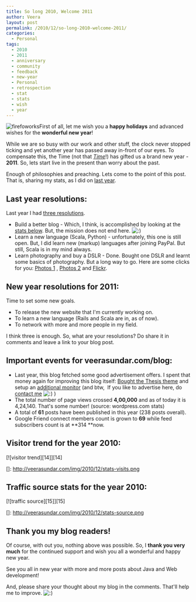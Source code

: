 ```yaml
---
title: So long 2010, Welcome 2011
author: Veera
layout: post
permalink: /2010/12/so-long-2010-welcome-2011/
categories:
  - Personal
tags:
  - 2010
  - 2011
  - anniversary
  - community
  - feedback
  - new-year
  - Personal
  - retrospection
  - stat
  - stats
  - wish
  - year
---
```


![firefoworks][1]First of all, let me wish you a **happy holidays** and advanced wishes for the **wonderful new year**!

 [1]: http://veerasundar.com/img/2010/12/fireworks.jpg "fireworks"

While we are so busy with our work and other stuff, the clock never stopped ticking and yet another year has passed away in-front of our eyes. To compensate this, the Time (not that *[Time][2]*!) has gifted us a brand new year - **2011**. So, lets start live in the present than worry about the past.

 [2]: http://www.time.com/time/ "Time magazine"

Enough of philosophies and preaching. Lets come to the point of this post. That is, sharing my stats, as I did on [last year][3].

 [3]: http://veerasundar.com/blog/2009/12/so-long-2009-welcome-2010/ "so long 2009, welcome 2010"

## Last year resolutions:

Last year I had [three resolutions][4].

 [4]: http://veerasundar.com/blog/2010/01/happy-birthday-2010/ "Happy Birthday, 2010!"

*   Build a better blog - Which, I think, is accomplished by looking at the [stats below][5]. But, the mission does not end here. ![:)][6] 
*   Learn a new language (Scala, Python) - unfortunately, this one is still open. But, I did learn new (markup) languages after joining PayPal. But still, Scala is in my mind always.
*   Learn photography and buy a DSLR - Done. Bought one DSLR and learnt some basics of photography. But a long way to go. Here are some clicks for you: [Photos 1][7] , [Photos 2][8] and [Flickr][9].

 [5]: #stats
 [6]: http://veerasundar.com/blog/wp-includes/images/smilies/icon_smile.gif
 [7]: http://veerasundar.com/blog/2010/07/few-photos-from-my-nikon-d3000/ "Photos collection 1"
 [8]: http://veerasundar.com/blog/2010/10/when-the-shutter-opened-photos/ "Photo collection 2"
 [9]: http://www.flickr.com/photos/veerasundar/ "Flickr photo stream of me"

## New year resolutions for 2011:

Time to set some new goals.

*   To release the new website that I'm currently working on.
*   To learn a new language (Rails and Scala are in, as of now).
*   To network with more and more people in my field.

I think three is enough. So, what are your resolutions? Do share it in comments and leave a link to your blog post.

## Important events for veerasundar.com/blog:

*   Last year, this blog fetched some good advertisement offers. I spent that money again for improving this blog itself: [Bought the Thesis theme][10] and setup an [additional monitor][11] (and btw,  If you like to advertise here, do [contact me][12] ![:)][6] )
*   The total number of page views crossed **4,00,000** and as of today it is 4,24,140. That's some number! (source: wordpress.com stats)
*   A total of **61** posts have been published in this year (238 posts overall).
*   Google Friend connect members count is grown to **69** while feed subscribers count is at **314 **now.

 [10]: http://veerasundar.com/blog/2010/02/switching-to-thesis-wordpress-theme/ "Switching to Thesis wordpress theme"
 [11]: http://veerasundar.com/blog/2010/09/dual-monitors/ "Dual monitor"
 [12]: http://veerasundar.com/blog/contact/ "contact me"

## Visitor trend for the year 2010:

[![visitor trend][14]][14]

 []: http://veerasundar.com/img/2010/12/stats-visits.png

## Traffic source stats for the year 2010:

[![traffic source][15]][15]

 []: http://veerasundar.com/img/2010/12/stats-source.png

## Thank you my blog readers!

Of course, with out you, nothing above was possible. So, I **thank you very much** for the continued support and wish you all a wonderful and happy new year.

See you all in new year with more and more posts about Java and Web development!

And, please share your thought about my blog in the comments. That'll help me to improve. ![:)][6]